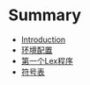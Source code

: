 # Summary

* [Introduction](README.md)
* [环境配置](huan-jing-pei-zhi.md)
* [第一个Lex程序](di-yi-ge-lex-cheng-xu.md)
* [符号表](fu-hao-biao.md)

